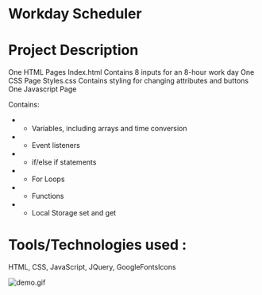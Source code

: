 # Workday Scheduler

# Project Description

One HTML Pages Index.html Contains 8 inputs for an 8-hour work day
One CSS Page Styles.css Contains styling for changing attributes and buttons 
One Javascript Page 

Contains:

*  * Variables, including arrays and time conversion 
*  * Event listeners 
*  * if/else if statements
*  * For Loops
*  * Functions 
*  * Local Storage set and get

# Tools/Technologies used :
HTML, CSS, JavaScript, JQuery, GoogleFontsIcons

![demo.gif](https://github.com/sarita87das/Workday-scheduler/blob/master/workday_scheduler.gif)